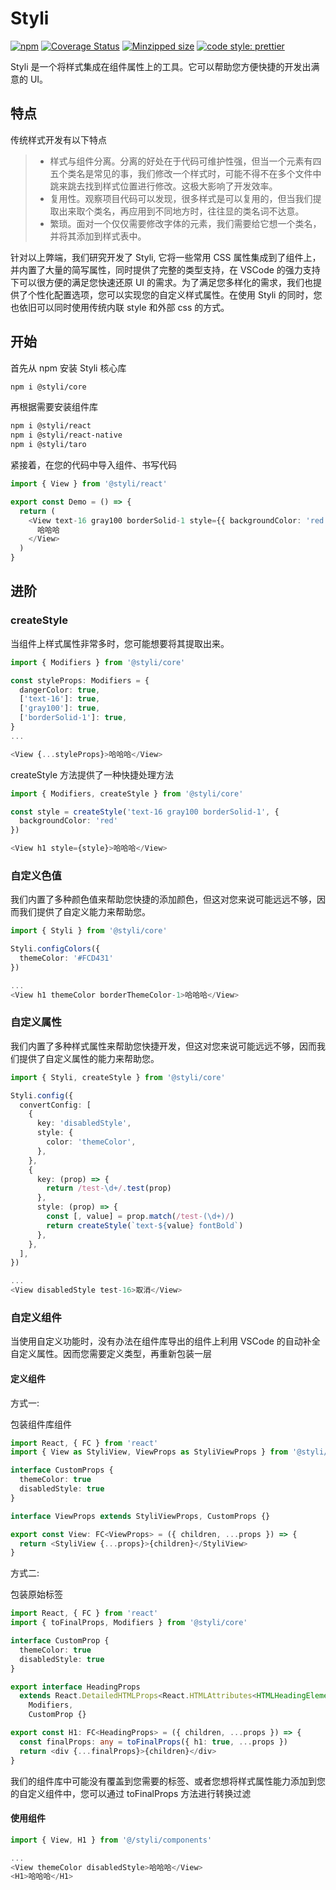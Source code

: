 # Styli

[![npm](https://img.shields.io/npm/v/@styli/core.svg)](https://www.npmjs.com/package/@styli/core) [![Coverage Status](https://coveralls.io/repos/github/forsigner/@styli/core/badge.svg?branch=master)](https://coveralls.io/github/forsigner/@styli/core?branch=master) [![Minzipped size](https://img.shields.io/bundlephobia/minzip/@styli/core.svg)](https://bundlephobia.com/result?p=@styli/core) [![code style: prettier](https://img.shields.io/badge/code_style-prettier-ff69b4.svg)](https://github.com/prettier/prettier)

Styli 是一个将样式集成在组件属性上的工具。它可以帮助您方便快捷的开发出满意的 UI。

## 特点

传统样式开发有以下特点

> - 样式与组件分离。分离的好处在于代码可维护性强，但当一个元素有四五个类名是常见的事，我们修改一个样式时，可能不得不在多个文件中跳来跳去找到样式位置进行修改。这极大影响了开发效率。
> - 复用性。观察项目代码可以发现，很多样式是可以复用的，但当我们提取出来取个类名，再应用到不同地方时，往往显的类名词不达意。
> - 繁琐。面对一个仅仅需要修改字体的元素，我们需要给它想一个类名，并将其添加到样式表中。

针对以上弊端，我们研究开发了 Styli, 它将一些常用 CSS 属性集成到了组件上，并内置了大量的简写属性，同时提供了完整的类型支持，在 VSCode 的强力支持下可以很方便的满足您快速还原 UI 的需求。为了满足您多样化的需求，我们也提供了个性化配置选项，您可以实现您的自定义样式属性。在使用 Styli 的同时，您也依旧可以同时使用传统内联 style 和外部 css 的方式。

## 开始

首先从 npm 安装 Styli 核心库

```bash
npm i @styli/core
```

再根据需要安装组件库

```bash
npm i @styli/react
npm i @styli/react-native
npm i @styli/taro
```

紧接着，在您的代码中导入组件、书写代码

```typescript
import { View } from '@styli/react'

export const Demo = () => {
  return (
    <View text-16 gray100 borderSolid-1 style={{ backgroundColor: 'red' }} className="demo">
      哈哈哈
    </View>
  )
}
```

## 进阶

### createStyle

当组件上样式属性非常多时，您可能想要将其提取出来。

```typescript
import { Modifiers } from '@styli/core'

const styleProps: Modifiers = {
  dangerColor: true,
  ['text-16']: true,
  ['gray100']: true,
  ['borderSolid-1']: true,
}
...

<View {...styleProps}>哈哈哈</View>
```

createStyle 方法提供了一种快捷处理方法

```typescript
import { Modifiers, createStyle } from '@styli/core'

const style = createStyle('text-16 gray100 borderSolid-1', {
  backgroundColor: 'red'
})

<View h1 style={style}>哈哈哈</View>
```

### 自定义色值

我们内置了多种颜色值来帮助您快捷的添加颜色，但这对您来说可能远远不够，因而我们提供了自定义能力来帮助您。

```typescript
import { Styli } from '@styli/core'

Styli.configColors({
  themeColor: '#FCD431'
})

...
<View h1 themeColor borderThemeColor-1>哈哈哈</View>
```

### 自定义属性

我们内置了多种样式属性来帮助您快捷开发，但这对您来说可能远远不够，因而我们提供了自定义属性的能力来帮助您。

```typescript
import { Styli, createStyle } from '@styli/core'

Styli.config({
  convertConfig: [
    {
      key: 'disabledStyle',
      style: {
        color: 'themeColor',
      },
    },
    {
      key: (prop) => {
        return /test-\d+/.test(prop)
      },
      style: (prop) => {
        const [, value] = prop.match(/test-(\d+)/)
        return createStyle(`text-${value} fontBold`)
      },
    },
  ],
})

...
<View disabledStyle test-16>取消</View>
```

### 自定义组件

当使用自定义功能时，没有办法在组件库导出的组件上利用 VSCode 的自动补全自定义属性。因而您需要定义类型，再重新包装一层

#### 定义组件

方式一:

包装组件库组件

```typescript
import React, { FC } from 'react'
import { View as StyliView, ViewProps as StyliViewProps } from '@styli/react'

interface CustomProps {
  themeColor: true
  disabledStyle: true
}

interface ViewProps extends StyliViewProps, CustomProps {}

export const View: FC<ViewProps> = ({ children, ...props }) => {
  return <StyliView {...props}>{children}</StyliView>
}
```

方式二:

包装原始标签

```typescript
import React, { FC } from 'react'
import { toFinalProps, Modifiers } from '@styli/core'

interface CustomProp {
  themeColor: true
  disabledStyle: true
}

export interface HeadingProps
  extends React.DetailedHTMLProps<React.HTMLAttributes<HTMLHeadingElement>, HTMLHeadingElement>,
    Modifiers,
    CustomProp {}

export const H1: FC<HeadingProps> = ({ children, ...props }) => {
  const finalProps: any = toFinalProps({ h1: true, ...props })
  return <div {...finalProps}>{children}</div>
}
```

我们的组件库中可能没有覆盖到您需要的标签、或者您想将样式属性能力添加到您的自定义组件中，您可以通过 toFinalProps 方法进行转换过滤

#### 使用组件

```typescript
import { View, H1 } from '@/styli/components'

...
<View themeColor disabledStyle>哈哈哈</View>
<H1>哈哈哈</H1>
```
